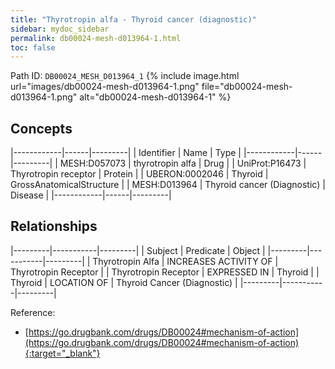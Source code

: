 ```yaml
---
title: "Thyrotropin alfa - Thyroid cancer (diagnostic)"
sidebar: mydoc_sidebar
permalink: db00024-mesh-d013964-1.html
toc: false 
---
```



Path ID: `DB00024_MESH_D013964_1`
{% include image.html url="images/db00024-mesh-d013964-1.png" file="db00024-mesh-d013964-1.png" alt="db00024-mesh-d013964-1" %}

## Concepts

|------------|------|---------|
| Identifier | Name | Type    |
|------------|------|---------|
| MESH:D057073 | thyrotropin alfa | Drug |
| UniProt:P16473 | Thyrotropin receptor | Protein |
| UBERON:0002046 | Thyroid | GrossAnatomicalStructure |
| MESH:D013964 | Thyroid cancer (Diagnostic) | Disease |
|------------|------|---------|

## Relationships

|---------|-----------|---------|
| Subject | Predicate | Object  |
|---------|-----------|---------|
| Thyrotropin Alfa | INCREASES ACTIVITY OF | Thyrotropin Receptor |
| Thyrotropin Receptor | EXPRESSED IN | Thyroid |
| Thyroid | LOCATION OF | Thyroid Cancer (Diagnostic) |
|---------|-----------|---------|

Reference:
  - [https://go.drugbank.com/drugs/DB00024#mechanism-of-action](https://go.drugbank.com/drugs/DB00024#mechanism-of-action){:target="_blank"}